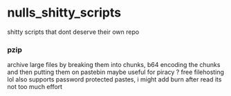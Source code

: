 # nulls_shitty_scripts
shitty scripts that dont deserve their own repo

### pzip
archive large files by breaking them into chunks, b64 encoding the chunks and then putting them on pastebin
maybe useful for piracy ? free filehosting lol
also supports password protected pastes, i might add burn after read its not too much effort
